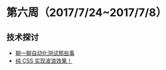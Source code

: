 # 第六周（2017/7/24~2017/7/8）

## 技术探讨
- [聊一聊自动化测试那些事](https://github.com/tmallfe/tmallfe.github.io/issues/37)
- [纯 CSS 实现波浪效果！](http://web.jobbole.com/91803/)
